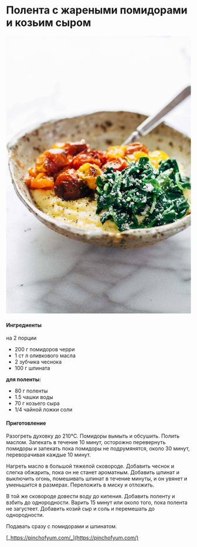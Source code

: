 # Полента с жареными помидорами и козьим сыром

![Полента с жареными помидорами и козьим сыром](../../pics/Roasted-Tomatoes-with-Satueed-Spinach-and-Polenta.jpg)

#### Ингредиенты

на 2 порции

* 200 г помидоров черри
* 1 ст л оливкового масла
* 2 зубчика чеснока
* 100 г шпината

**для поленты:**

* 80 г поленты
* 1.5 чашки воды
* 70 г козьего сыра
* 1/4 чайной ложки соли

#### Приготовление

Разогреть духовку до 210°С. Помидоры вымыть и обсушить. Полить маслом. Запекать в течение 10 минут, осторожно перевернуть помидоры и запекать пока помидоры не подрумянятся, около 30 минут, переворачивая каждые 10 минут.

Нагреть масло в большой тяжелой сковороде. Добавить чеснок и слегка обжарить, пока он не станет ароматным. Добавить шпинат и выключить огонь, помешивать шпинат в течение минуты, и он увянет и уменьшится в размерах. Переложить в миску и отложить.

В той же сковороде довести воду до кипения. Добавить поленту и взбить до однородности. Варить 15 минут или около того, пока полента не загустеет. Добавить козий сыр и соль и перемешать до однородности.

Подавать сразу с помидорами и шпинатом.

[_https://pinchofyum.com/_](https://pinchofyum.com/)

